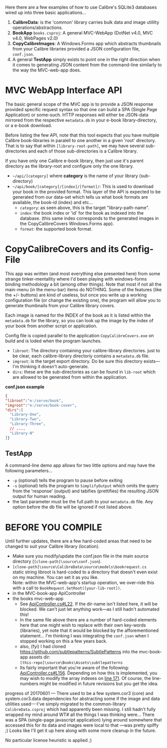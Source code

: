 <!-- title: CalibreDataNET
subtitle: Calibre (ebook software) Database Utility written for DotNET
date: 2014-07–2017
author: tfwio -->

Here there are a few examples of how to use Calibre's SQLite3 databases wired up into three basic applications...

1. **CalibreData**: is the 'common' library carries bulk data and image utililty operations/abstractions.
2. **BookApp** `books.csproj`: A general MVC-WebApp (DotNet v4.0, MVC v4.0, WebPages v2.0)
3. **CopyCalibreImages**: A Windows.Forms app which abstracts thumbnails from your Calibre libraries provided a JSON configuration file, `conf.json`.
4. A general **TestApp** simply exists to point one in the right direction when it comes to generating JSON content from the command-line similarly to the way the MVC-web-app does.

# MVC WebApp Interface API

The basic general scope of the MVC app is to provide a JSON response provided specific request syntax so that one can build a SPA (Single Page Application) or some-such.  HTTP responses will either be JSON-data mirrored from the respective `metadata.db` in your e-book library-directory, or a e-book download.

Before listing the few API, note that this tool expects that you have multiple Calibre book-libraries in paralell to one another in a given 'root' directory.  That is to say that within `[library-root-path]`, we may have several sub-directories and each of those sub-directories is a Calibre library.

If you have only one Calibre e-book library, then just use it's parent directory as the library-root and configure only the one library.

- `~/api/[category]` where **category** is the name of your library (sub-directory)
- `~/api/book/[category]/[index]/[format]/`: This is used to download your book in the provided format.  This layer of the API is expected to be generated from our data-set which tells us what book formats are available, the book-id (index) and etc...
    - `category`: as seen above, this is the target "library-path-name".
    - `index`: the book index or 'id' for the book as indexed into the database.  (this same index corresponds to the generated images in the CopyCalibreCovers Windows.Forms app).
    - `format`: the supported book format.


# CopyCalibreCovers and its Config-File

This app was written (and most everything else presented here) from some strange tinker-mentallity where I'd been playing with windows-forms binding methodology a bit (among other things).  Note that most if not all the main-menu (in the menu-bar) items do NOTHING.  Some of the features (like the +/- buttons) are kind of useless, but once you write up a working configuration file (or change the existing one), the program will allow you to generate thumbnails from your Calibre library covers.

Each image is named for the INDEX of the book as it is listed within the `metadata.db` for the library, so you can look up the image by the index of your book from another script or application.

Config file is copied parallel to the application `CopyCalibreCovers.exe` on build and is loded when the program launches.

- `libroot`: The directory containing your calibre-library directories.  just to be clear, each calibre-library directoriy contains a `metadata.db` file.
- `imgroot`: is the target export directory.  Do be sure this directory exists—I'm thinking it doesn't auto-generate.
- `dirs`: these are the sub-directories as can be found in `lib-root` which are allowed to be generated from within the application.

**conf.json example**
```json
{
"libroot":"e:/serve/book",
"imgroot":"e:/serve/book-cover",
"dirs":[
  "Library-One",
  "Library-Two",
  "Library-Three",
  // ...,
  "Library-N"
]}
```

## TestApp

A command-line demo app allows for two little options and may have the following parameters...

- `-p` (optional) tells the program to pause before exiting
- `-s` (optional) tells the program to `SimplifyOutput` which omits the query from the 'response' (output) and tabifies (prettifies) the resulting JSON output for human reading.
- the last parameter must be the full path to your `metadata.db` file.  Any option before the db file will be ignored if not listed above.

# BEFORE YOU COMPILE

Until further updates, there are a few hard-coded areas that need to be changed to suit your Calibre library (location).

- Make sure you modify/update the conf.json file in the main source directory (`[clone-path]\source\conf.json`).
- `[clone-path]\source\CalibreData\source\models\bookrequest.cs`  
  static string libroot is hard-coded to a directory that doesn't even exist on my machine.  You can set it as you like.  
  Note: within the MVC-web-app's startup operation, we over-ride this with a call to `BookRequest.SetRoot([your-lib-root])`.
- in the MVC-book-app ApiController
- the books mvc-web-app
    - See [ApiController.cs#L22](https://github.com/tfwio/CalibreDataNET/blob/13522a3c1f528ecce26271536267ba7f64e99ba6/source/Books/Source/Controllers/ApiController.cs#L22).  If the dir-name isn't listed here, it will be blocked.  We can't just let anything work—as I still hadn't automated this!
    - In the same file above there are a number of hard-coded elements here that one might wish to replace with their own key-words (libraries), yet note that it would be blocked by the afforementioned statement... I'm thinking I was integrating the `conf.json` when I stopped working on this a few years back.
    - also, (fyi) I had cloned https://github.com/subtlepatterns/SubtlePatterns into the mvc-book-app assets dir:  
      `[this-repo]\source\Books\Assets\subtlepatterns`
    - Its fairly important that you're aware of the following: [ApiController.cs#L156](https://github.com/tfwio/CalibreDataNET/blob/13522a3c1f528ecce26271536267ba7f64e99ba6/source/Books/Source/Controllers/ApiController.cs#L156).  Depending on how this is implemented, you may wish to modify the array indexes on [line 171](https://github.com/tfwio/CalibreDataNET/blob/13522a3c1f528ecce26271536267ba7f64e99ba6/source/Books/Source/Controllers/ApiController.cs#L171).  Of course, the line-numbers might be modified in future revisions but you get the idea.

progress of 20170601 — There used to be a few system.cor3 (core) and system.cor3.data dependencies for abstracting some if the image and data utilities used---I've simply migrated to the common-library `CalibreData.csproj` which had apparently been missing.  I still hadn't fully wrapped my mind around WT# all the things I was thinking were... There was a SPA (single-page javascript application) lying around somewhere that accessed this for its data and images were local to that —was pretty spiffy ;) Looks like I'll get it up here along with some more cleanup in the future.


No particular license heuristic is applied ;)